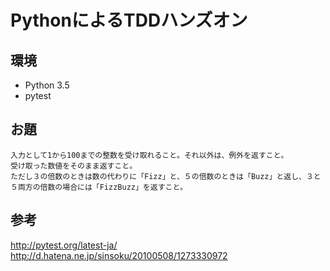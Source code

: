 # PythonによるTDDハンズオン

## 環境

* Python 3.5
* pytest

## お題

```
入力として1から100までの整数を受け取れること。それ以外は、例外を返すこと。
受け取った数値をそのまま返すこと。
ただし３の倍数のときは数の代わりに「Fizz」と、５の倍数のときは「Buzz」と返し、３と５両方の倍数の場合には「FizzBuzz」を返すこと。
```

## 参考

http://pytest.org/latest-ja/
http://d.hatena.ne.jp/sinsoku/20100508/1273330972
